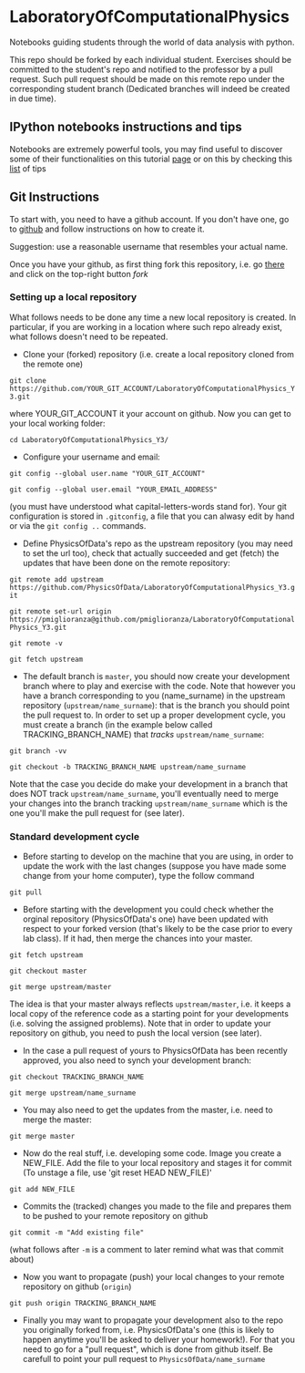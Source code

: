 # LaboratoryOfComputationalPhysics

Notebooks guiding students through the world of data analysis with python.

This repo should be forked by each individual student. Exercises should be committed to the student's repo and notified to the professor by a pull request.
Such pull request should be made on this remote repo under the corresponding student branch (Dedicated branches will indeed be created in due time).

## IPython notebooks instructions and tips
Notebooks are extremely powerful tools, you may find useful to discover some of their functionalities on this tutorial [page](https://nbviewer.jupyter.org/github/ipython/ipython/blob/3.x/examples/Notebook/Index.ipynb) or on this by checking this [list](https://www.dataquest.io/blog/jupyter-notebook-tips-tricks-shortcuts/) of tips

## Git Instructions

To start with, you need to have a github account. If you don't have one, go to [github](github.com) and follow instructions on how to create it.

Suggestion: use a reasonable username that resembles your actual name.  

Once you have your github, as first thing fork this repository, i.e. go [there](https://github.com/PhysicsOfData/LaboratoryOfComputationalPhysics_Y3) and click on the top-right button *fork*

### Setting up a local repository

What follows needs to be done any time a new local repository is created.
In particular, if you are working in a location where such repo already exist, what follows doesn't need to be repeated.
  * Clone your (forked) repository (i.e. create a local repository cloned from the remote one)

`git clone https://github.com/YOUR_GIT_ACCOUNT/LaboratoryOfComputationalPhysics_Y3.git`

 where YOUR_GIT_ACCOUNT it your account on github. Now you can get to your local working folder:

 `cd LaboratoryOfComputationalPhysics_Y3/`

   * Configure your username and email:

`git config --global user.name "YOUR_GIT_ACCOUNT"`

`git config --global user.email "YOUR_EMAIL_ADDRESS"`

(you must have understood what capital-letters-words stand for). Your git configuration is stored in `.gitconfig`, a file that you can alwasy edit by hand or via the `git config ..` commands.

* Define PhysicsOfData's repo as the upstream repository (you may need to set the url too), check that actually succeeded and get (fetch) the updates that have been done on the remote repository:

`git remote add upstream https://github.com/PhysicsOfData/LaboratoryOfComputationalPhysics_Y3.git`

`git remote set-url origin https://pmiglioranza@github.com/pmiglioranza/LaboratoryOfComputationalPhysics_Y3.git`

`git remote -v`

`git fetch upstream`

  * The default branch is `master`, you should now create your  development branch where to play and exercise with the code. Note that however you have a branch corresponding to you (name_surname) in the upstream repository (`upstream/name_surname`): that is the branch you should point the pull request to. In order to set up a proper development cycle, you must create a branch (in the example below called TRACKING_BRANCH_NAME) that *tracks* `upstream/name_surname`:

`git branch -vv`

`git checkout -b TRACKING_BRANCH_NAME upstream/name_surname`

Note that the case you decide do make your development in a branch that does NOT track `upstream/name_surname`, you'll eventually need to merge your changes into the branch tracking `upstream/name_surname` which is the one you'll make the pull request for (see later).

### Standard development cycle

  * Before starting to develop on the machine that you are using, in order to update the work with the last changes (suppose you have made some change from your home computer), type the follow command
  
`git pull`

  * Before starting with the development you could check whether the orginal repository (PhysicsOfData's one) have been updated with respect to your forked version (that's likely to be the case prior to every lab class). If it had, then merge the chances into your master.

  `git fetch upstream`

  `git checkout master`

  `git merge upstream/master`

  The idea is that your master always reflects `upstream/master`, i.e. it keeps a local copy of the reference code as a starting point for your developments (i.e. solving the assigned problems).
  Note that in order to update your repository on github, you need to push the local version (see later).

  * In the case a pull request of yours to PhysicsOfData has been recently approved, you also need to synch your development branch:

  `git checkout TRACKING_BRANCH_NAME`

  `git merge upstream/name_surname`

  * You may also need to get the updates from the master, i.e. need to merge the master:

  `git merge master`

  * Now do the real stuff, i.e. developing some code. Image you create a NEW_FILE. Add the file to your local repository and stages it for commit (To unstage a file, use 'git reset HEAD NEW_FILE)'

  `git add NEW_FILE`

  * Commits the (tracked) changes you made to the file and prepares them to be pushed to your remote repository on github

  `git commit -m "Add existing file"`

(what follows after `-m` is a comment to later remind what was that commit about)

 * Now you want to propagate (push) your local changes to your remote repository on github (`origin`)

 `git push origin TRACKING_BRANCH_NAME`

 * Finally you may want to propagate your development also to the repo you originally forked from, i.e. PhysicsOfData's one (this is likely to happen anytime you'll be asked to deliver your homework!). For that you need to go for a "pull request", which is done from github itself. Be carefull to point your pull request to `PhysicsOfData/name_surname`

